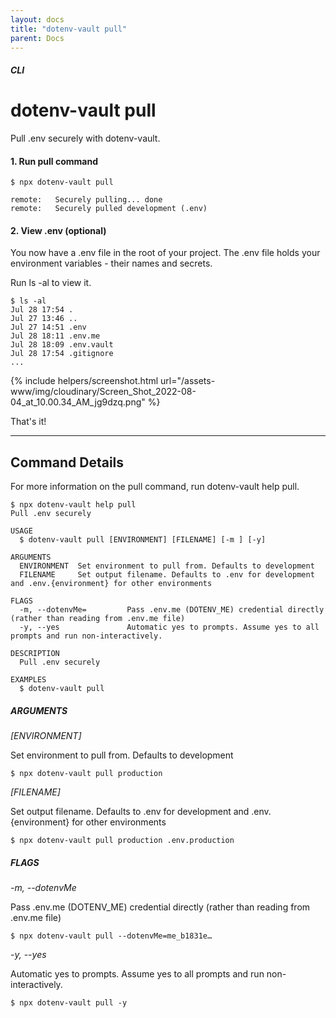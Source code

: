 ```yaml
---
layout: docs
title: "dotenv-vault pull"
parent: Docs
---
```


##### CLI

# dotenv-vault pull

Pull .env securely with dotenv-vault.

#### 1. Run pull command

```
$ npx dotenv-vault pull

remote:   Securely pulling... done
remote:   Securely pulled development (.env)
```

#### 2. View .env (optional)

You now have a .env file in the root of your project. The .env file holds your environment variables - their names and secrets.

Run ls -al to view it.

```
$ ls -al
Jul 28 17:54 .
Jul 27 13:46 ..
Jul 27 14:51 .env
Jul 28 18:11 .env.me
Jul 28 18:09 .env.vault
Jul 28 17:54 .gitignore
...
```
{% include helpers/screenshot.html url="/assets-www/img/cloudinary/Screen_Shot_2022-08-04_at_10.00.34_AM_jg9dzq.png" %}

That's it!

---

## Command Details

For more information on the pull command, run dotenv-vault help pull.

```
$ npx dotenv-vault help pull
Pull .env securely

USAGE
  $ dotenv-vault pull [ENVIRONMENT] [FILENAME] [-m ] [-y]

ARGUMENTS
  ENVIRONMENT  Set environment to pull from. Defaults to development
  FILENAME     Set output filename. Defaults to .env for development and .env.{environment} for other environments

FLAGS
  -m, --dotenvMe=         Pass .env.me (DOTENV_ME) credential directly (rather than reading from .env.me file)
  -y, --yes               Automatic yes to prompts. Assume yes to all prompts and run non-interactively.

DESCRIPTION
  Pull .env securely

EXAMPLES
  $ dotenv-vault pull
```

##### ARGUMENTS

*[ENVIRONMENT]*

Set environment to pull from. Defaults to development

```
$ npx dotenv-vault pull production
```

*[FILENAME]*

Set output filename. Defaults to .env for development and .env.{environment} for other environments

```
$ npx dotenv-vault pull production .env.production
```

##### FLAGS

*-m, --dotenvMe*

Pass .env.me (DOTENV_ME) credential directly (rather than reading from .env.me file)

```
$ npx dotenv-vault pull --dotenvMe=me_b1831e…
```

*-y, --yes*

Automatic yes to prompts. Assume yes to all prompts and run non-interactively.

```
$ npx dotenv-vault pull -y
```
